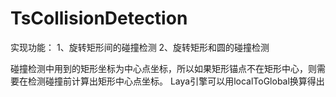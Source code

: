 # TsCollisionDetection

实现功能：
1、旋转矩形间的碰撞检测
2、旋转矩形和圆的碰撞检测

碰撞检测中用到的矩形坐标为中心点坐标，所以如果矩形锚点不在矩形中心，则需要在检测碰撞前计算出矩形中心点坐标。
Laya引擎可以用localToGlobal换算得出
